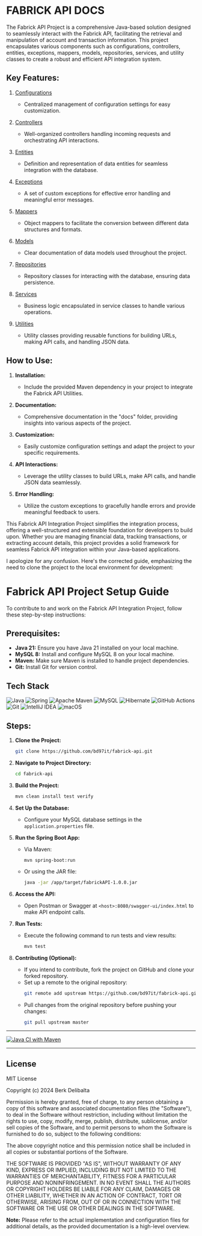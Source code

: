 # FABRICK API DOCS



The Fabrick API Project is a comprehensive Java-based solution designed to seamlessly interact with the Fabrick API, facilitating the retrieval and manipulation of account and transaction information. This project encapsulates various components such as configurations, controllers, entities, exceptions, mappers, models, repositories, services, and utility classes to create a robust and efficient API integration system.

## Key Features:

1. [Configurations](docs/configurations.md)
    - Centralized management of configuration settings for easy customization.

2. [Controllers](docs/controllers.md)
    - Well-organized controllers handling incoming requests and orchestrating API interactions.

3. [Entities](docs/entities.md)
    - Definition and representation of data entities for seamless integration with the database.

4. [Exceptions](docs/exceptions.md)
    - A set of custom exceptions for effective error handling and meaningful error messages.

5. [Mappers](docs/mappers.md)
    - Object mappers to facilitate the conversion between different data structures and formats.

6. [Models](docs/models.md)
    - Clear documentation of data models used throughout the project.

7. [Repositories](docs/repositories.md)
    - Repository classes for interacting with the database, ensuring data persistence.

8. [Services](docs/services.md)
    - Business logic encapsulated in service classes to handle various operations.

9. [Utilities](docs/utils.md)
    - Utility classes providing reusable functions for building URLs, making API calls, and handling JSON data.

## How to Use:

1. **Installation:**
    - Include the provided Maven dependency in your project to integrate the Fabrick API Utilities.

2. **Documentation:**
    - Comprehensive documentation in the "docs" folder, providing insights into various aspects of the project.

3. **Customization:**
    - Easily customize configuration settings and adapt the project to your specific requirements.

4. **API Interactions:**
    - Leverage the utility classes to build URLs, make API calls, and handle JSON data seamlessly.

5. **Error Handling:**
    - Utilize the custom exceptions to gracefully handle errors and provide meaningful feedback to users.

This Fabrick API Integration Project simplifies the integration process, offering a well-structured and extensible foundation for developers to build upon. Whether you are managing financial data, tracking transactions, or extracting account details, this project provides a solid framework for seamless Fabrick API integration within your Java-based applications.

I apologize for any confusion. Here's the corrected guide, emphasizing the need to clone the project to the local environment for development:

# Fabrick API Project Setup Guide

To contribute to and work on the Fabrick API Integration Project, follow these step-by-step instructions:

## Prerequisites:

- **Java 21:** Ensure you have Java 21 installed on your local machine.
- **MySQL 8:** Install and configure MySQL 8 on your local machine.
- **Maven:** Make sure Maven is installed to handle project dependencies.
- **Git:** Install Git for version control.

## Tech Stack
![Java](https://img.shields.io/badge/java-%23ED8B00.svg?style=for-the-badge&logo=openjdk&logoColor=white)
![Spring](https://img.shields.io/badge/spring-%236DB33F.svg?style=for-the-badge&logo=spring&logoColor=white)
![Apache Maven](https://img.shields.io/badge/Apache%20Maven-C71A36?style=for-the-badge&logo=Apache%20Maven&logoColor=white)
![MySQL](https://img.shields.io/badge/mysql-%2300f.svg?style=for-the-badge&logo=mysql&logoColor=white)
![Hibernate](https://img.shields.io/badge/Hibernate-59666C?style=for-the-badge&logo=Hibernate&logoColor=white)
![GitHub Actions](https://img.shields.io/badge/github%20actions-%232671E5.svg?style=for-the-badge&logo=githubactions&logoColor=white)
![Git](https://img.shields.io/badge/git-%23F05033.svg?style=for-the-badge&logo=git&logoColor=white)
![IntelliJ IDEA](https://img.shields.io/badge/IntelliJIDEA-000000.svg?style=for-the-badge&logo=intellij-idea&logoColor=white)
![macOS](https://img.shields.io/badge/mac%20os-000000?style=for-the-badge&logo=macos&logoColor=F0F0F0)


## Steps:

1. **Clone the Project:**
   ```bash
   git clone https://github.com/bd97it/fabrick-api.git
   ```


2. **Navigate to Project Directory:**
   ```bash
   cd fabrick-api
   ```


3. **Build the Project:**
   ```bash
   mvn clean install test verify
   ```


4. **Set Up the Database:**
   - Configure your MySQL database settings in the `application.properties` file.



5. **Run the Spring Boot App:**
   - Via Maven:
     ```bash
     mvn spring-boot:run
     ```
   - Or using the JAR file:
     ```bash
     java -jar /app/target/fabrickAPI-1.0.0.jar
     ```

6. **Access the API:**
   - Open Postman or Swagger at `<host>:8080/swagger-ui/index.html` to make API endpoint calls.


7. **Run Tests:**
   - Execute the following command to run tests and view results:
     ```bash
     mvn test
     ```

8. **Contributing (Optional):**
   - If you intend to contribute, fork the project on GitHub and clone your forked repository.
   - Set up a remote to the original repository:
     ```bash
     git remote add upstream https://github.com/bd97it/fabrick-api.git
     ```
   - Pull changes from the original repository before pushing your changes:
     ```bash
     git pull upstream master
     ```

---

[![Java CI with Maven](https://github.com/bd97it/fabrick-api/actions/workflows/ci-cd.yml/badge.svg)](https://github.com/bd97it/fabrick-api/actions/workflows/ci-cd.yml)

---

## License

MIT License

Copyright (c) 2024 Berk Delibalta

Permission is hereby granted, free of charge, to any person obtaining a copy
of this software and associated documentation files (the "Software"), to deal
in the Software without restriction, including without limitation the rights
to use, copy, modify, merge, publish, distribute, sublicense, and/or sell
copies of the Software, and to permit persons to whom the Software is
furnished to do so, subject to the following conditions:

The above copyright notice and this permission notice shall be included in
all copies or substantial portions of the Software.

THE SOFTWARE IS PROVIDED "AS IS", WITHOUT WARRANTY OF ANY KIND, EXPRESS OR
IMPLIED, INCLUDING BUT NOT LIMITED TO THE WARRANTIES OF MERCHANTABILITY,
FITNESS FOR A PARTICULAR PURPOSE AND NONINFRINGEMENT. IN NO EVENT SHALL THE
AUTHORS OR COPYRIGHT HOLDERS BE LIABLE FOR ANY CLAIM, DAMAGES OR OTHER
LIABILITY, WHETHER IN AN ACTION OF CONTRACT, TORT OR OTHERWISE, ARISING FROM,
OUT OF OR IN CONNECTION WITH THE SOFTWARE OR THE USE OR OTHER DEALINGS IN
THE SOFTWARE.

**Note:** Please refer to the actual implementation and configuration files for additional details, as the provided documentation is a high-level overview.
